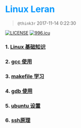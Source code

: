 # <font color=#0099ff> **Linux Leran** </font> 

> `@think3r` 2017-11-14 0:22:30

[![LICENSE](https://img.shields.io/badge/license-Anti%20996-blue.svg)](https://github.com/996icu/996.ICU/blob/master/LICENSE) [![996.icu](https://img.shields.io/badge/link-996.icu-red.svg)](https://996.icu) 

### 1. [Linux 基础知识](./Linux基础知识.md)

### 2. [gcc 使用](./gcc使用.md)

### 3. [makefile 学习](./MakeFile_learn.md)

### 4. [gdb 使用](./gdb使用.md)

### 5. [ubuntu 设置](./ubuntu-settings.md)

### 6. [ssh原理](./ssh原理.md)
